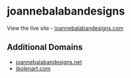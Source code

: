 # joannebalabandesigns

View the live site - [joannebalabandesigns.com](https://www.joannebalabandesigns.com)

## Additional Domains

- [joannebalabandesigns.net](https://www.joannebalabandesigns.net)
- [jbolenart.com](https://www.jbolenart.com)
